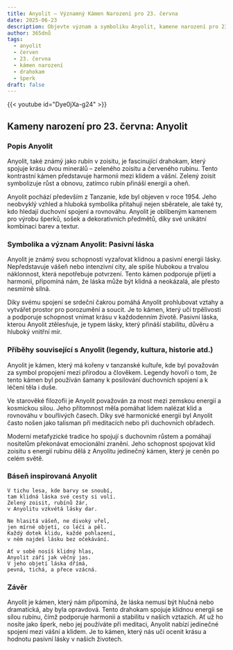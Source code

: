 ```yaml
---
title: Anyolit – Významný Kámen Narození pro 23. června
date: 2025-06-23
description: Objevte význam a symboliku Anyolit, kamene narození pro 23. června, který symbolizuje Pasivní láska. Přečtěte si legendy a inspirující příběhy.
author: 365dnů
tags:
  - anyolit
  - červen
  - 23. června
  - kámen narození
  - drahokam
  - šperk
draft: false
---
```


{{< youtube id="Dye0jXa-g24" >}}

## Kameny narození pro 23. června: Anyolit

### Popis Anyolit

Anyolit, také známý jako rubín v zoisitu, je fascinující drahokam, který spojuje krásu dvou minerálů – zeleného zoisitu a červeného rubínu. Tento kontrastní kámen představuje harmonii mezi klidem a vášní. Zelený zoisit symbolizuje růst a obnovu, zatímco rubín přináší energii a oheň.

Anyolit pochází především z Tanzanie, kde byl objeven v roce 1954. Jeho neobvyklý vzhled a hluboká symbolika přitahují nejen sběratele, ale také ty, kdo hledají duchovní spojení a rovnováhu. Anyolit je oblíbeným kamenem pro výrobu šperků, sošek a dekorativních předmětů, díky své unikátní kombinaci barev a textur.

### Symbolika a význam Anyolit: Pasivní láska

Anyolit je známý svou schopností vyzařovat klidnou a pasivní energii lásky. Nepředstavuje vášeň nebo intenzivní city, ale spíše hlubokou a trvalou náklonnost, která nepotřebuje potvrzení. Tento kámen podporuje přijetí a harmonii, připomíná nám, že láska může být klidná a neokázalá, ale přesto nesmírně silná.

Díky svému spojení se srdeční čakrou pomáhá Anyolit prohlubovat vztahy a vytvářet prostor pro porozumění a soucit. Je to kámen, který učí trpělivosti a podporuje schopnost vnímat krásu v každodenním životě. Pasivní láska, kterou Anyolit ztělesňuje, je typem lásky, který přináší stabilitu, důvěru a hluboký vnitřní mír.

### Příběhy související s Anyolit (legendy, kultura, historie atd.)

Anyolit je kámen, který má kořeny v tanzanské kultuře, kde byl považován za symbol propojení mezi přírodou a člověkem. Legendy hovoří o tom, že tento kámen byl používán šamany k posilování duchovních spojení a k léčení těla i duše.

Ve starověké filozofii je Anyolit považován za most mezi zemskou energií a kosmickou silou. Jeho přítomnost měla pomáhat lidem nalézat klid a rovnováhu v bouřlivých časech. Díky své harmonické energii byl Anyolit často nošen jako talisman při meditacích nebo při duchovních obřadech.

Moderní metafyzické tradice ho spojují s duchovním růstem a pomáhají nositelům překonávat emocionální zranění. Jeho schopnost spojovat klid zoisitu s energií rubínu dělá z Anyolitu jedinečný kámen, který je ceněn po celém světě.

### Báseň inspirovaná Anyolit

```
V tichu lesa, kde barvy se snoubí,  
tam klidná láska své cesty si volí.  
Zelený zoisit, rubínů žár,  
v Anyolitu vzkvétá lásky dar.

Ne hlasitá vášeň, ne divoký vřel,  
jen mírné objetí, co léčí a pěl.  
Každý dotek klidu, každé pohlazení,  
v něm najdeš lásku bez očekávání.

Ať v sobě nosíš klidný hlas,  
Anyolit září jak věčný jas.  
V jeho objetí láska dřímá,  
pevná, tichá, a přece vzácná.
```

### Závěr

Anyolit je kámen, který nám připomíná, že láska nemusí být hlučná nebo dramatická, aby byla opravdová. Tento drahokam spojuje klidnou energii se sílou rubínu, čímž podporuje harmonii a stabilitu v našich vztazích. Ať už ho nosíte jako šperk, nebo jej používáte při meditaci, Anyolit nabízí jedinečné spojení mezi vášní a klidem. Je to kámen, který nás učí ocenit krásu a hodnotu pasivní lásky v našich životech.